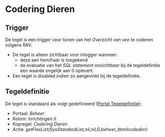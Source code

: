 # Codering Dieren

## Trigger

De tegel is een trigger voor tonen van het *Overzicht van vee* te coderen volgens RAV.

- De tegel is alleen zichtbaar voor inlogger wanneer:
  - deze aan hem/haar is toegekend
  - de evaluatie van het *SQL statement onzichtbaar* bij de tegeldefinitie een waarde ongelijk aan 0 oplevert.
- Een tegel is disabled indien zo aangevinkt bij de tegeldefinitie.

## Tegeldefinitie

De tegel is standaard als volgt gedefinieerd ([Portal Tegeldefinitie](/docs/instellen_inrichten/portaldefinitie/portal_tegel.md)):

- Portaal: *Beheer*
- Kolom: *Inrichtingen II*
- Kopregel: *Codering Dieren*
- Actie: *getFlexList(SysStandardList,nil,nil,G,beheer_tbmilcodedier)*
